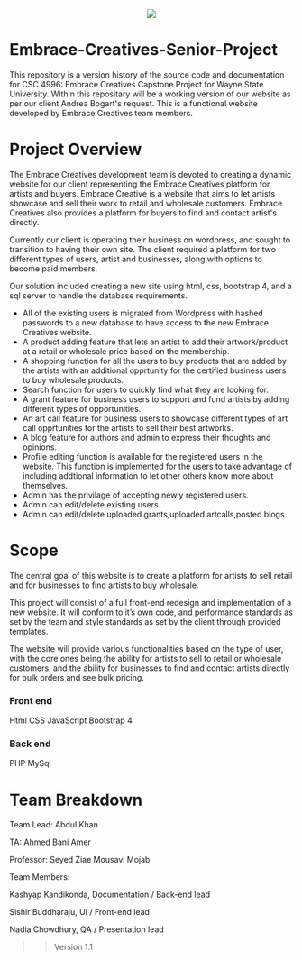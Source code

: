 <p align="center"> <img src="https://github.com/Sishir9624/Embrace-Creatives-Senior-Project/blob/master/img/EC_logo-Black.png" height = auto></p>

# Embrace-Creatives-Senior-Project
This repository is a version history of the source code and documentation for CSC 4996: Embrace Creatives Capstone Project for Wayne State University. Within this repositary will be a working version of our website as per our client Andrea Bogart's request. This is a functional website developed by Embrace Creatives team members. 

# Project Overview
The Embrace Creatives development team is devoted to creating a dynamic website for our client representing the Embrace Creatives platform for artists and buyers. Embrace Creative is a website that aims to let artists showcase and sell their work to retail and wholesale customers. Embrace Creatives also provides a platform for buyers to find and contact artist's directly. 

Currently our client is operating their business on wordpress, and sought to transition to having their own site. The client required a platform for two different types of users, artist and businesses, along with options to become paid members.

Our solution included creating a new site using html, css, bootstrap 4, and a sql server to handle the database requirements.
<ul>
  <li>All of the existing users is migrated from Wordpress with hashed passwords to a new database to have access to the  new Embrace Creatives website.</li>
  <li>A product adding feature that lets an artist to add their artwork/product at a retail or wholesale price based on the membership. </li>
  <li> A shopping function for all the users to buy products that are added by the artists with an additional opprtunity for the certified business users to buy wholesale products.  
   <li>Search function for users to quickly find what they are looking for. 
   <li>A grant feature for business users to support and fund artists by adding different types of opportunities. 
   <li>An art call feature for business users to showcase different types of art call opprtunities for the artists to sell their best artworks. </li>
    <li> A blog feature for authors and admin to express their thoughts and opinions. 
    <li> Profile editing function is available for the registered users in the website. This function is implemented for the users to take advantage of including addtional information to let other others know more about themselves.</li>
  <li> Admin has the privilage of accepting newly registered users. </li>
  <li> Admin can edit/delete existing users. </li>
  <li> Admin can edit/delete uploaded grants,uploaded artcalls,posted blogs </li>
  </ul>

# Scope
The central goal of this website is to create a platform for artists to sell retail and for businesses to find artists to buy wholesale.

This project will consist of a full front-end redesign and implementation of a new website. It will conform to it’s own code, and performance standards as set by the team and style standards as set by the client through provided templates.

The website will provide various functionalities based on the type of user, with the core ones being the ability for artists to sell to retail or wholesale customers, and the ability for businesses to find and contact artists directly for bulk orders and see bulk pricing.

### Front end
Html
CSS
JavaScript
Bootstrap 4

### Back end
PHP
MySql

# Team Breakdown

Team Lead: Abdul Khan

TA: Ahmed Bani Amer

Professor: Seyed Ziae Mousavi Mojab

Team Members: 

Kashyap Kandikonda, Documentation / Back-end lead

Sishir Buddharaju, UI / Front-end lead

Nadia Chowdhury, QA / Presentation lead

>> Version 1.1
